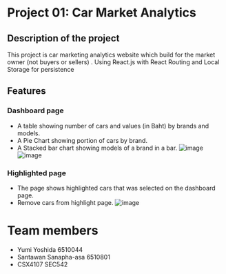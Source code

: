 # Project 01: Car Market Analytics 

## Description of the project
This project is car marketing analytics website which build for the market owner (not buyers or sellers) .
Using React.js with React Routing and Local Storage for persistence 


## Features
### Dashboard page
- A table showing number of cars and values (in Baht) by brands and models.
- A Pie Chart showing portion of cars by brand.
- A Stacked bar chart showing models of a brand in a bar.
![image](https://github.com/user-attachments/assets/546d876d-e14f-49cb-af43-475d7b02813d)
![image](https://github.com/user-attachments/assets/de561c18-f523-4424-b234-bb63fea35e59)


### Highlighted page
- The page shows highlighted cars that was selected on the dashboard page. 
- Remove cars from highlight page.
![image](https://github.com/user-attachments/assets/a3f60676-06ed-4289-87f2-24dfd3d2879f)


# Team members 
- Yumi Yoshida 6510044 
- Santawan Sanapha-asa 6510801
- CSX4107 SEC542
